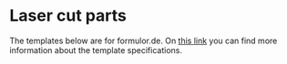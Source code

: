 # Laser cut parts
The templates below are for formulor.de. On [this link](https://www.formulor.de/uploadHelp/illustrator) you can find more information about the template specifications.
